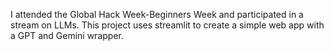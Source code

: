 I attended the Global Hack Week-Beginners Week and participated in a stream on LLMs.
This project uses streamlit to create a simple web app with a GPT and Gemini wrapper.
